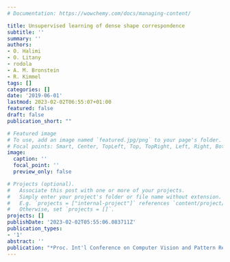 ```yaml
---
# Documentation: https://wowchemy.com/docs/managing-content/

title: Unsupervised learning of dense shape correspondence
subtitle: ''
summary: ''
authors:
- O. Halimi
- O. Litany
- rodola
- A. M. Bronstein
- R. Kimmel
tags: []
categories: []
date: '2019-06-01'
lastmod: 2023-02-02T06:55:07+01:00
featured: false
draft: false
publication_short: ""

# Featured image
# To use, add an image named `featured.jpg/png` to your page's folder.
# Focal points: Smart, Center, TopLeft, Top, TopRight, Left, Right, BottomLeft, Bottom, BottomRight.
image:
  caption: ''
  focal_point: ''
  preview_only: false

# Projects (optional).
#   Associate this post with one or more of your projects.
#   Simply enter your project's folder or file name without extension.
#   E.g. `projects = ["internal-project"]` references `content/project/deep-learning/index.md`.
#   Otherwise, set `projects = []`.
projects: []
publishDate: '2023-02-02T05:55:06.083711Z'
publication_types:
- '1'
abstract: ''
publication: "*Proc. Int'l Conference on Computer Vision and Pattern Recognition (CVPR)*"
---
```

